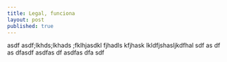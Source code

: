 ```yaml
---
title: Legal, funciona
layout: post
published: true
---
```

asdf asdf;lkhds;lkhads ;fklhjasdkl fjhadls kfjhask lkldfjshasljkdfhal sdf
as df
as 
dfasdf asdfas df
asdfas dfa sdf
